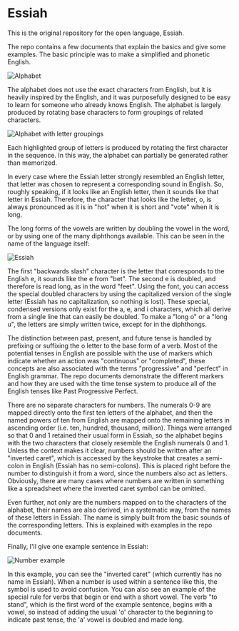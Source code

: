 # Essiah

This is the original repository for the open language, Essiah.

The repo contains a few documents that explain the basics and give some examples. The basic principle was to make a simplified and phonetic English.

![Alphabet](/media/alphabet.png?raw=true)

The alphabet does not use the exact characters from English, but it is heavily inspired by the English, and it was purposefully designed to be easy to learn for someone who already knows English. The alphabet is largely produced by rotating base characters to form groupings of related characters.

![Alphabet with letter groupings](/media/alphabet-with-letter-groupings.png?raw=true)

Each highlighted group of letters is produced by rotating the first character in the sequence. In this way, the alphabet can partially be generated rather than memorized. 

In every case where the Essiah letter strongly resembled an English letter, that letter was chosen to represent a corresponding sound in English. So, roughly speaking, if it looks like an English letter, then it sounds like that letter in Essiah. Therefore, the character that looks like the letter, o, is always pronounced as it is in "hot" when it is short and "vote" when it is long.

The long forms of the vowels are written by doubling the vowel in the word, or by using one of the many diphthongs available. This can be seen in the name of the language itself:

![Essiah](/media/essiah.png?raw=true)

The first "backwards slash" character is the letter that corresponds to the English e, it sounds like the e from "bet". The second e is doubled, and therefore is read long, as in the word "feet". Using the font, you can access the special doubled characters by using the capitalized version of the single letter (Essiah has no capitalization, so nothing is lost). These special, condensed versions only exist for the a, e, and i characters, which all derive from a single line that can easily be doubled. To make a "long o" or a "long u", the letters are simply written twice, except for in the diphthongs.

The distinction between past, present, and future tense is handled by prefixing or suffixing the o letter to the base form of a verb. Most of the potential tenses in English are possible with the use of markers which indicate whether an action was "continuous" or "completed", these concepts are also associated with the terms "progressive" and "perfect" in English grammar. The repo documents demonstrate the different markers and how they are used with the time tense system to produce all of the English tenses like Past Progressive Perfect.

There are no separate characters for numbers. The numerals 0-9 are mapped directly onto the first ten letters of the alphabet, and then the named powers of ten from English are mapped onto the remaining letters in ascending order (i.e. ten, hundred, thousand, million). Things were arranged so that 0 and 1 retained their usual form in Essiah, so the alphabet begins with the two characters that closely resemble the English numerals 0 and 1. Unless the context makes it clear, numbers should be written after an "inverted caret", which is accessed by the keystroke that creates a semi-colon in English (Essiah has no semi-colons). This is placed right before the number to distinguish it from a word, since the numbers also act as letters. Obviously, there are many cases where numbers are written in something like a spreadsheet where the inverted caret symbol can be omitted.

Even further, not only are the numbers mapped on to the characters of the alphabet, their names are also derived, in a systematic way, from the names of these letters in Essiah. The name is simply built from the basic sounds of the corresponding letters. This is explained with examples in the repo documents.

Finally, I'll give one example sentence in Essiah:

![Number example](/media/number-example.png)

In this example, you can see the "inverted caret" (which currently has no name in Essiah). When a number is used within a sentence like this, the symbol is used to avoid confusion. You can also see an example of the special rule for verbs that begin or end with a short vowel. The verb "to stand", which is the first word of the example sentence, begins with a vowel, so instead of adding the usual 'o' character to the beginning to indicate past tense, the 'a' vowel is doubled and made long.
